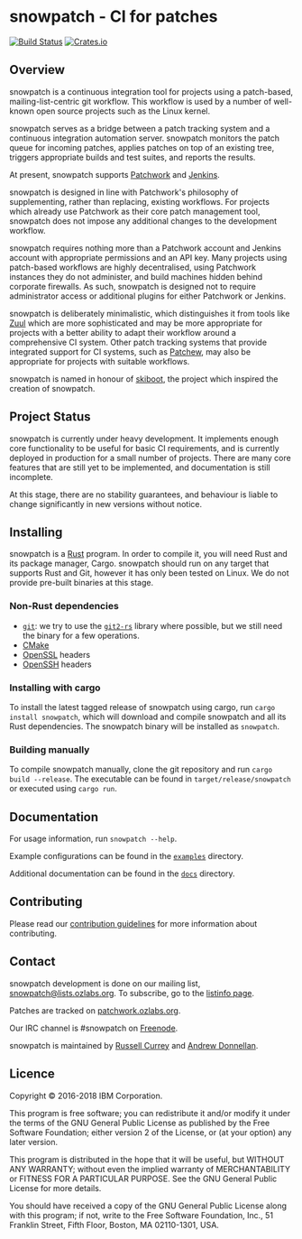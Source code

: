 snowpatch - CI for patches
==========================

[![Build Status](https://travis-ci.org/ruscur/snowpatch.svg?branch=master)](https://travis-ci.org/ruscur/snowpatch) [![Crates.io](https://img.shields.io/crates/v/snowpatch.svg)](https://crates.io/crates/snowpatch)

Overview
-------

snowpatch is a continuous integration tool for projects using a patch-based,
mailing-list-centric git workflow. This workflow is used by a number of
well-known open source projects such as the Linux kernel.

snowpatch serves as a bridge between a patch tracking system and a continuous
integration automation server. snowpatch monitors the patch queue for incoming
patches, applies patches on top of an existing tree, triggers appropriate
builds and test suites, and reports the results.

At present, snowpatch supports
[Patchwork](http://jk.ozlabs.org/projects/patchwork/) and
[Jenkins](http://jenkins-ci.org).

snowpatch is designed in line with Patchwork's philosophy of supplementing,
rather than replacing, existing workflows. For projects which already use
Patchwork as their core patch management tool, snowpatch does not impose any
additional changes to the development workflow.

snowpatch requires nothing more than a Patchwork account and Jenkins account
with appropriate permissions and an API key. Many projects using patch-based
workflows are highly decentralised, using Patchwork instances they do not
administer, and build machines hidden behind corporate firewalls. As such,
snowpatch is designed not to require administrator access or additional plugins
for either Patchwork or Jenkins.

snowpatch is deliberately minimalistic, which distinguishes it from tools like
[Zuul](https://zuul-ci.org) which are more sophisticated and may be more
appropriate for projects with a better ability to adapt their workflow around a
comprehensive CI system. Other patch tracking systems that provide integrated
support for CI systems, such as
[Patchew](https://github.com/patchew-project/patchew), may also be appropriate
for projects with suitable workflows.

snowpatch is named in honour of
[skiboot](https://github.com/open-power/skiboot), the project which inspired the
creation of snowpatch.


Project Status
--------------

snowpatch is currently under heavy development. It implements enough core
functionality to be useful for basic CI requirements, and is currently deployed
in production for a small number of projects. There are many core features that
are still yet to be implemented, and documentation is still incomplete.

At this stage, there are no stability guarantees, and behaviour is liable to
change significantly in new versions without notice.


Installing
----------

snowpatch is a [Rust](https://www.rust-lang.org) program.  In order to compile
it, you will need Rust and its package manager, Cargo.  snowpatch should run on
any target that supports Rust and Git, however it has only been tested on Linux.
We do not provide pre-built binaries at this stage.

### Non-Rust dependencies

* [`git`](https://git-scm.com): we try to use the
  [`git2-rs`](https://github.com/alexcrichton/git2-rs) library where
  possible, but we still need the binary for a few operations.
* [CMake](https://cmake.org)
* [OpenSSL](https://www.openssl.org) headers
* [OpenSSH](https://www.openssh.com) headers

### Installing with cargo

To install the latest tagged release of snowpatch using cargo, run `cargo
install snowpatch`, which will download and compile snowpatch and all its Rust
dependencies. The snowpatch binary will be installed as `snowpatch`.

### Building manually

To compile snowpatch manually, clone the git repository and run `cargo build
--release`. The executable can be found in `target/release/snowpatch` or
executed using `cargo run`.


Documentation
-------------

For usage information, run `snowpatch --help`.

Example configurations can be found in the [`examples`](examples) directory.

Additional documentation can be found in the [`docs`](docs) directory.


Contributing
------------

Please read our [contribution guidelines](CONTRIBUTING.md) for more
information about contributing.


Contact
------

snowpatch development is done on our mailing list,
[snowpatch@lists.ozlabs.org](mailto:snowpatch@lists.ozlabs.org). To
subscribe, go to the
[listinfo page](https://lists.ozlabs.org/listinfo/snowpatch).

Patches are tracked on
[patchwork.ozlabs.org](https://patchwork.ozlabs.org/project/snowpatch/).

Our IRC channel is #snowpatch on [Freenode](https://freenode.net).

snowpatch is maintained by
[Russell Currey](mailto:ruscur@russell.cc) and
[Andrew Donnellan](mailto:andrew.donnellan@au1.ibm.com).


Licence
-------
Copyright © 2016-2018 IBM Corporation.

This program is free software; you can redistribute it and/or modify it under
the terms of the GNU General Public License as published by the Free Software
Foundation; either version 2 of the License, or (at your option) any later
version.

This program is distributed in the hope that it will be useful, but WITHOUT ANY
WARRANTY; without even the implied warranty of MERCHANTABILITY or FITNESS FOR A
PARTICULAR PURPOSE.  See the GNU General Public License for more details.

You should have received a copy of the GNU General Public License along with
this program; if not, write to the Free Software Foundation, Inc., 51 Franklin
Street, Fifth Floor, Boston, MA 02110-1301, USA.
